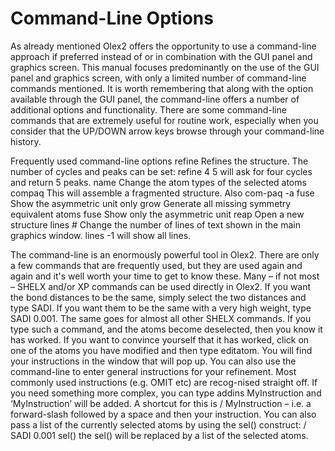 # Command-Line Options

As already mentioned Olex2 offers the opportunity to use a command-line approach if preferred instead of or in combination with the GUI panel and graphics screen. This manual focuses predominantly on the use of the GUI panel and graphics screen, with only a limited number of command-line commands mentioned. It is worth remembering that along with the option available through the GUI panel, the command-line offers a number of additional options and functionality. There are some command-line commands that are extremely useful for routine work, especially when you consider that the UP/DOWN arrow keys browse through your command-line history.

Frequently used command-line options
refine	Refines the structure. The number of cycles and peaks can be set: refine 4 5 will ask for four cycles and return 5 peaks.
name	Change the atom types of the selected atoms
compaq	This will assemble a fragmented structure. Also com-paq -a
fuse	Show the asymmetric unit only
grow	Generate all missing symmetry equivalent atoms
fuse	Show only the asymmetric unit
reap	Open a new structure
lines #	Change the number of lines of text shown in the main graphics window. lines -1 will show all lines.

The command-line is an enormously powerful tool in Olex2. There are only a few commands that are frequently used, but they are used again and again and it's well worth your time to get to know these.
Many – if not most – SHELX and/or XP commands can be used directly in Olex2. If you want the bond distances to be the same, simply select the two distances and type SADI. If you want them to be the same with a very high weight, type SADI 0.001. The same goes for almost all other SHELX commands. If you type such a command, and the atoms become deselected, then you know it has worked. If you want to convince yourself that it has worked, click on one of the atoms you have modified and then type editatom. You will find your instructions in the window that will pop up.
You can also use the command-line to enter general instructions for your refinement. Most commonly used instructions (e.g. OMIT etc) are recog-nised straight off. If you need something more complex, you can type addins MyInstruction and ‘MyInstruction’ will be added. A shortcut for this is / MyInstruction – i.e. a forward-slash followed by a space and then your instruction. You can also pass a list of the currently selected atoms by using the sel() construct: / SADI 0.001 sel() the sel() will be replaced by a list of the selected atoms.